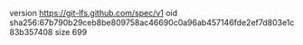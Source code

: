 version https://git-lfs.github.com/spec/v1
oid sha256:67b790b29ceb8be809758ac46690c0a96ab457146fde2ef7d803e1c83b357408
size 699
